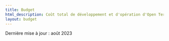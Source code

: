 ```yaml
---
title: Budget
html_description: Coût total de développement et d'opération d'Open Terms Archive
layout: budget
---
```


<p class="text--smallcaps mb__0">Dernière mise à jour : août 2023</p>
